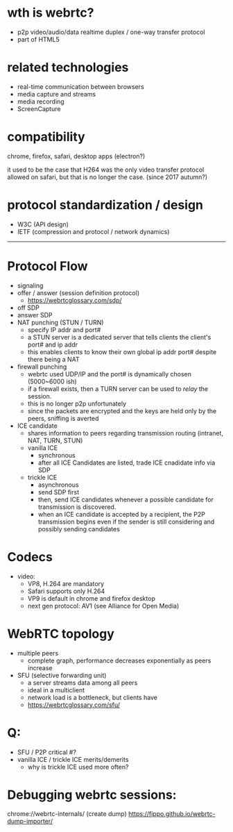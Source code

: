 # wth is webrtc?
- p2p video/audio/data realtime duplex / one-way transfer protocol
- part of HTML5 

# related technologies
- real-time communication between browsers
- media capture and streams
- media recording
- ScreenCapture

# compatibility
chrome, firefox, safari, desktop apps (electron?)

it used to be the case that H264 was the only video transfer protocol allowed on safari, but that is no longer the case. (since 2017 autumn?)

# protocol standardization / design
- W3C (API design)
- IETF (compression and protocol / network dynamics)

---

# Protocol Flow
- signaling
- offer / answer (session definition protocol)
  - https://webrtcglossary.com/sdp/
- off SDP
- answer SDP
- NAT punching (STUN / TURN)
  - specify IP addr and port#
  - a STUN server is a dedicated server that tells clients the client's port# and ip addr
  - this enables clients to know their own global ip addr port# despite there being a NAT
- firewall punching
  - webrtc used UDP/IP and the port# is dynamically chosen (5000~6000 ish)
  - if a firewall exists, then a TURN server can be used to *relay* the session.
  - this is no longer p2p unfortunately
  - since the packets are encrypted and the keys are held only by the peers, sniffing is averted
- ICE candidate
  - shares information to peers regarding transmission routing (intranet, NAT, TURN, STUN)
  - vanilla ICE
    - synchronous
    - after all ICE Candidates are listed, trade ICE cnadidate info via SDP
  - trickle ICE
    - asynchronous
    - send SDP first
    - then, send ICE candidates whenever a possible candidate for transmission is discovered.
    - when an ICE candidate is accepted by a recipient, the P2P transmission begins even if the sender is still considering and possibly sending candidates

# Codecs
- video:
  - VP8, H.264 are mandatory
  - Safari supports only H.264
  - VP9 is default in chrome and firefox desktop
  - next gen protocol: AV1 (see Alliance for Open Media)

# WebRTC topology
- multiple peers
  - complete graph, performance decreases exponentially as peers increase
- SFU (selective forwarding unit)
  - a server streams data among all peers
  - ideal in a multiclient 
  - network load is a bottleneck, but clients have 
  - https://webrtcglossary.com/sfu/

# Q:
- SFU / P2P critical #?
- vanilla ICE / trickle ICE merits/demerits
  - why is trickle ICE used more often?

# Debugging webrtc sessions:
chrome://webrtc-internals/
(create dump)
https://fippo.github.io/webrtc-dump-importer/
